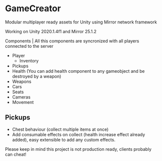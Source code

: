 # GameCreator
Modular multiplayer ready assets for Unity using Mirror network framework

Working on Unity 2020.1.4f1 and Mirror 25.1.2

Components | All this components are syncronized with all players connected to the server
 - Player
 	- Inventory
 - Pickups
 - Health (You can add health component to any gameobject and be destroyed by a weapon)
 - Weapons
 - Cars
  - Seats
 - Cameras
 - Movement
 
## Pickups
- Chest behaviour (collect multiple items at once)
- Add consumable effects on collect (health increase effect already added), easy extensible to add any custom effects.

Please keep in mind this project is not production ready, clients probably can cheat!
